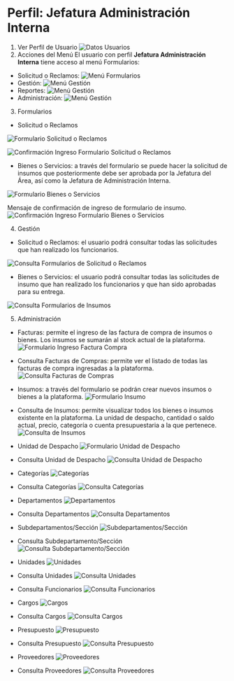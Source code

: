 # Perfil: Jefatura Administración Interna

1. Ver Perfil de Usuario
![Datos Usuarios](http://127.0.0.1:8000/static/user/documentation/img/jefaturaadminterna/datos-usuario.png)
2. Acciones del Menú
El usuario con perfil **Jefatura Administración Interna** tiene acceso al menú Formularios:

* Solicitud o Reclamos:
![Menú Formularios](http://127.0.0.1:8000/static/user/documentation/img/jefaturaadminterna/menu-jefeadminterna-1.png)
* Gestión:
![Menú Gestión](http://127.0.0.1:8000/static/user/documentation/img/jefaturaadminterna/menu-jefeadminterna-2.png)
* Reportes:
![Menú Gestión](http://127.0.0.1:8000/static/user/documentation/img/jefaturaadminterna/menu-jefeadminterna-3.png)
* Administración:
![Menú Gestión](http://127.0.0.1:8000/static/user/documentation/img/jefaturaadminterna/menu-jefeadminterna-4.png)

3. Formularios

* Solicitud o Reclamos

![Formulario Solicitud o Reclamos](http://127.0.0.1:8000/static/user/documentation/img/funcionario/formulario-solicitud-reclamo.png)

![Confirmación Ingreso Formulario Solicitud o Reclamos](http://127.0.0.1:8000/static/user/documentation/img/funcionario/confirmacion-ingreso.png)

* Bienes o Servicios: a través del formulario se puede hacer la solicitud de insumos que posteriormente debe ser aprobada por la Jefatura del Área, así como la Jefatura de Administración Interna.

![Formulario Bienes o Servicios](http://127.0.0.1:8000/static/user/documentation/img/encargadoinsumos/formulario-insumos-2.png)


Mensaje de confirmación de ingreso de formulario de insumo.
![Confirmación Ingreso Formulario Bienes o Servicios](http://127.0.0.1:8000/static/user/documentation/img/encargadoinsumos/confirmacion-solicitud.png)

4. Gestión

* Solicitud o Reclamos: el usuario podrá consultar todas las solicitudes que han realizado los funcionarios.

![Consulta Formularios de Solicitud o Reclamos](http://127.0.0.1:8000/static/user/documentation/img/encargadobodega/consulta-formularios-solicitudes.png)

* Bienes o Servicios: el usuario podrá consultar todas las solicitudes de insumo que han realizado los funcionarios y que han sido aprobadas para su entrega.

![Consulta Formularios de Insumos](http://127.0.0.1:8000/static/user/documentation/img/encargadobodega/consulta-formularioinsumos.png)

5. Administración

* Facturas: permite el ingreso de las factura de compra de insumos o bienes. Los insumos se sumarán al stock actual de la plataforma.
![Formulario Ingreso Factura Compra](http://127.0.0.1:8000/static/user/documentation/img/encargadobodega/formulario-facturacompra.png)

* Consulta Facturas de Compras: permite ver el listado de todas las facturas de compra ingresadas a la plataforma.
![Consulta Facturas de Compras](http://127.0.0.1:8000/static/user/documentation/img/encargadobodega/consulta-facturacompras.png)

* Insumos: a través del formulario se podrán crear nuevos insumos o bienes a la plataforma.
![Formulario Insumo](http://127.0.0.1:8000/static/user/documentation/img/encargadobodega/formulario-insumos.png)

* Consulta de Insumos: permite visualizar todos los bienes o insumos existente en la plataforma. La unidad de despacho, cantidad o saldo actual, precio, categoría o cuenta presupuestaria a la que pertenece.
![Consulta de Insumos](http://127.0.0.1:8000/static/user/documentation/img/encargadobodega/consulta-insumos.png)



* Unidad de Despacho
![Formulario Unidad de Despacho](http://127.0.0.1:8000/static/user/documentation/img/jefaturaadminterna/formulario-unidadmedidas.png)


* Consulta Unidad de Despacho
![Consulta Unidad de Despacho](http://127.0.0.1:8000/static/user/documentation/img/jefaturaadminterna/consulta-unidadmedidas.png)

* Categorías
![Categorías](http://127.0.0.1:8000/static/user/documentation/img/jefaturaadminterna/formulario-categoria.png)

* Consulta Categorías
![Consulta Categorías](http://127.0.0.1:8000/static/user/documentation/img/jefaturaadminterna/consulta-categorias.png)


* Departamentos
![Departamentos](http://127.0.0.1:8000/static/user/documentation/img/jefaturaadminterna/formulario-departamentos.png)


* Consulta Departamentos
![Consulta Departamentos](http://127.0.0.1:8000/static/user/documentation/img/jefaturaadminterna/consulta-departamentos.png)


* Subdepartamentos/Sección
![Subdepartamentos/Sección](http://127.0.0.1:8000/static/user/documentation/img/jefaturaadminterna/formulario-subdepartamentoseccion.png)


* Consulta Subdepartamento/Sección
![Consulta Subdepartamento/Sección](http://127.0.0.1:8000/static/user/documentation/img/jefaturaadminterna/consulta-subdepartamentosecciones.png)


* Unidades
![Unidades](http://127.0.0.1:8000/static/user/documentation/img/jefaturaadminterna/formulario-unidades.png)


* Consulta Unidades
![Consulta Unidades](http://127.0.0.1:8000/static/user/documentation/img/jefaturaadminterna/consulta-unidades.png)


* Consulta Funcionarios
![Consulta Funcionarios](http://127.0.0.1:8000/static/user/documentation/img/jefaturaadminterna/consulta-usuarios.png)

* Cargos
![Cargos](http://127.0.0.1:8000/static/user/documentation/img/jefaturaadminterna/formulario-cargos.png)


* Consulta Cargos
![Consulta Cargos](http://127.0.0.1:8000/static/user/documentation/img/jefaturaadminterna/consulta-cargos.png)


* Presupuesto
![Presupuesto](http://127.0.0.1:8000/static/user/documentation/img/jefaturaadminterna/formulario-cuentapresupuestaria.png)

* Consulta Presupuesto
![Consulta Presupuesto](http://127.0.0.1:8000/static/user/documentation/img/jefaturaadminterna/consultar-cuentapresupuestaria.png)

* Proveedores
![Proveedores](http://127.0.0.1:8000/static/user/documentation/img/jefaturaadminterna/formulario-proveedores.png)

* Consulta Proveedores
![Consulta Proveedores](http://127.0.0.1:8000/static/user/documentation/img/jefaturaadminterna/consulta-proveedores.png)